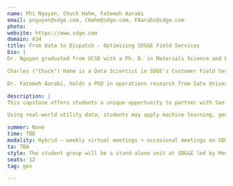 ```yaml
---
name: Phi Nguyen, Chuck Hahm, Fatemeh Aarabi
email: pnguyen@sdge.com, CHahm@sdge.com, FAarabi@sdge.com
photo: 
website: https://www.sdge.com 
domain: A34
title: From Data to Dispatch - Optimizing SDG&E Field Services
bio: |
Dr. Nguyen graduated from UCSD with a Ph. D. in Materials Science and Engineering, where he developed nanomaterials for clean energy applications. He then worked for several years as a consultant in the energy sector, where his focus was on using data to support policies that promote clean energy and energy efficiency. Dr. Nguyen joined SDG&E to focus on developing models to mitigate wildfire risk in California and has since expanded his work to other areas that benefit San Diego communities.

Charles ("Chuck") Hahm is a Data Scientist in SDGE's Customer Field Service organization. His data science experience spans a range of industries, including cybersecurity, customer analytics, sensor analytics, medical diagnostics, and image processing. He has served as adjunct faculty and course developer in National University's graduate analytics program. In the government sector, he has served as Principal Investigator for SBIR (Small Business Innovative Research) grants for the U.S. Navy, U.S. Air Force, and National Institutes of Health. Chuck holds a master's degree in electrical engineering from the Illinois Institute of Technology and a bachelor's degree from the University of Illinois at Chicago.

Dr. Fatemeh Aarabi, holds a PhD in operations research from Sate University of New York at Buffalo. During her doctoral studies, she focused on applied operations research methods like routing and scheduling algorithms with applications in urban systems. After graduation she joined industry to develop optimization frameworks for emergency management systems, working on optimization algorithms and ML predictive methods to reduce the EMS response time. On 2022 Fatemeh joined SDGE as a data scientist where she has focused on developing models to mitigate wildfire risk in California.  

description: |
This capstone offers students a unique opportunity to partner with San Diego Gas & Electric (SDG&E) to improve how field services—like metering, inspections, and emergency repairs—are delivered across the region. Students will work directly with field technicians and analysts to explore how data science can optimize truck dispatches, reduce operational costs, and enhance safety, all while improving the customer experience for San Diegans.

Using real-world utility data, students may apply machine learning, geospatial analysis, and optimization techniques to solve challenges such as predicting equipment failures, streamlining technician routes, or identifying service anomalies. This project is ideal for students eager to connect data with real-world impact, gain experience in applied analytics, and contribute to a more efficient and customer-focused energy future.

summer: None
time: TBD
modality: Hybrid – weekly virtual meetings + occasional meetings on SDG&E campus
ta: TBA
style: The student group will be a stand-alone unit at SDG&E led by Mentors. Mentors will first work with students to understand utility space, and then schedule time with other SDG&E staff who will provide tours, field visits, and other utility-specific training. Students will also be introduced to other data scientists and engineers at SDG&E who are available for support on an as-needed basis throughout the duration of the project. However, once an introduction is made, it will be up to the students to reach out to staff when support is needed. Students will be encouraged to present their ideas by staff members beyond the mentors.
seats: 12
tag: gen

---
```

